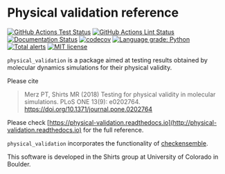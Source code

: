 Physical validation reference
=============================

[![GitHub Actions Test Status](https://github.com/shirtsgroup/physical_validation/actions/workflows/continous_integration.yaml/badge.svg)](https://github.com/shirtsgroup/physical_validation/actions/workflows/continous_integration.yaml)
[![GitHub Actions Lint Status](https://github.com/shirtsgroup/physical_validation/actions/workflows/lint.yaml/badge.svg)](https://github.com/shirtsgroup/physical_validation/actions/workflows/lint.yaml)
[![Documentation Status](https://readthedocs.org/projects/physical-validation/badge/?version=latest)](https://physical-validation.readthedocs.io/en/latest/?badge=latest)
[![codecov](https://codecov.io/gh/shirtsgroup/physical_validation/branch/master/graph/badge.svg)](https://codecov.io/gh/shirtsgroup/physical_validation)
[![Language grade: Python](https://img.shields.io/lgtm/grade/python/g/shirtsgroup/physical_validation.svg?logo=lgtm&logoWidth=18)](https://lgtm.com/projects/g/shirtsgroup/physical_validation/context:python)
[![Total alerts](https://img.shields.io/lgtm/alerts/g/shirtsgroup/physical_validation.svg?logo=lgtm&logoWidth=18)](https://lgtm.com/projects/g/shirtsgroup/physical_validation/alerts/)
[![MIT license](https://img.shields.io/badge/License-MIT-blue.svg)](https://lbesson.mit-license.org/)



`physical_validation` is a package aimed at testing results obtained
by molecular dynamics simulations for their physical validity.

Please cite 
> Merz PT, Shirts MR (2018) Testing for physical validity in molecular simulations. PLoS ONE 13(9): e0202764. https://doi.org/10.1371/journal.pone.0202764

Please check
[https://physical-validation.readthedocs.io](http://physical-validation.readthedocs.io)
for the full reference.

`physical_validation` incorporates the functionality of
[checkensemble](https://github.com/shirtsgroup/checkensemble).

This software is developed in the Shirts group at University of 
Colorado in Boulder.
